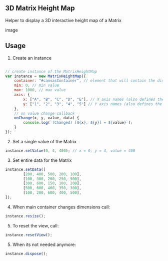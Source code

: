 ## 3D Matrix Height Map

Helper to display a 3D interactive height map of a Matrix

image

## Usage

1. Create an instance

```javascript

// create instance of the MatrixHeightMap
var instance = new MatrixHeightMap({
    container: "#canvasContainer", // element that will contain the display canvas
    min: 0, // min value
    max: 1000, // max value
    axis: {
        x: ["A", "B", "C", "D", "E"], // X axis names (also defines the length of the matrix X dimension)
        y: ["1", "2", "3", "4", "5"] // Y axis names (also defines the length of the matrix Y dimension)
    },
    // on value change callback
    onChange(x, y, value, data) {
        console.log(`(Changed) [${x}, ${y}] = ${value}`);
    }
});

```

2. Set a single value of the Matrix

```javascript
instance.setValue(0, 4, 400); // x = 0, y = 4, value = 400
```

3. Set entire data for the Matrix

```javascript
instance.setData([
        [200, 400, 500, 200, 100],
        [100, 300, 200, 250, 500],
        [300, 600, 150, 100, 200],
        [500, 600, 400, 350, 300],
        [100, 200, 600, 400, 500],
]);
```

4. When main container changes dimensions call:

```javascript
instance.resize();
```

5. To reset the view, call:

```javascript
instance.resetView();
```

5. When its not needed anymore:

```javascript
instance.dispose();
```
